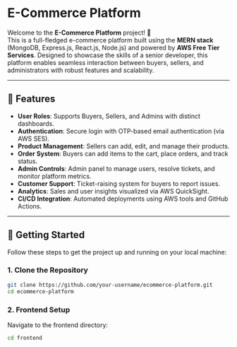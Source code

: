 # **E-Commerce Platform**

Welcome to the **E-Commerce Platform** project! 🚀  
This is a full-fledged e-commerce platform built using the **MERN stack** (MongoDB, Express.js, React.js, Node.js) and powered by **AWS Free Tier Services**. Designed to showcase the skills of a senior developer, this platform enables seamless interaction between buyers, sellers, and administrators with robust features and scalability.

---

## **🌟 Features**

- **User Roles**: Supports Buyers, Sellers, and Admins with distinct dashboards.
- **Authentication**: Secure login with OTP-based email authentication (via AWS SES).
- **Product Management**: Sellers can add, edit, and manage their products.
- **Order System**: Buyers can add items to the cart, place orders, and track status.
- **Admin Controls**: Admin panel to manage users, resolve tickets, and monitor platform metrics.
- **Customer Support**: Ticket-raising system for buyers to report issues.
- **Analytics**: Sales and user insights visualized via AWS QuickSight.
- **CI/CD Integration**: Automated deployments using AWS tools and GitHub Actions.

---

## **🚀 Getting Started**

Follow these steps to get the project up and running on your local machine:

### **1. Clone the Repository**
```bash
git clone https://github.com/your-username/ecommerce-platform.git
cd ecommerce-platform
```

### **2. Frontend Setup**
Navigate to the frontend directory:
```bash
cd frontend
```

